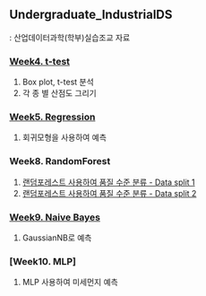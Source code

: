 ## Undergraduate_IndustrialDS
: 산업데이터과학(학부)실습조교 자료
### [Week4. t-test](./산업데이터과학_4주차과제_풀이.ipynb)
1) Box plot, t-test 분석
2) 각 종 별 산점도 그리기
### [Week5.  Regression](./산업데이터과학_5주차과제_풀이.ipynb)
1) 회귀모형을 사용하여 예측
### Week8. RandomForest
1) [랜덤포레스트 사용하여 품질 수준 분류 - Data split 1](./산업데이터과학_8주차과제_풀이.ipynb)
2) [랜덤포레스트 사용하여 품질 수준 분류 - Data split 2](./산업데이터과학_8주차과제_풀이_2.ipynb)
### [Week9. Naive Bayes](./산업데이터과학_9주차_과제_풀이.ipynb)
1) GaussianNB로 예측
### [Week10. MLP]
1) MLP 사용하여 미세먼지 예측
